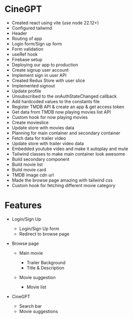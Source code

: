 # CineGPT

- Created react using vite (use node 22.12+)
- Configured tailwind
- Header
- Routing of app
- Login form/Sign up form
- Form validation
- useRef hook
- Firebase setup
- Deploying our app to production
- Create signup user account
- Implement sign in user API
- Created Redux Store with user slice
- Implemented signout
- Update profile
- Unsubscribed to the onAuthStateChanged callback
- Add hardcoded values to the constants file
- Register TMDB API & create an app & get access token
- Get data from TMDB now playing movies list API
- Custom hook for now playing movies
- Create movieslice
- Update store with movies data
- Planning for main container and secondary container
- Fetch data for trailer video
- Update store with trailer video data
- Embedded youtube video and make it autoplay and mute
- Tailwind classes to make main container look awesome
- Build secondary component
- Build movie list
- Build movie card
- TMDB image cdn url
- Made the browse page amazing with tailwind css
- Custom hook for fetching different movie category

# Features

- Login/Sign Up

  - Login/Sign Up form
  - Redirect to browse page

- Browse page

  - Main movie

    - Trailer Background
    - Title & Description

  - Movie suggestion
    - Movie list

- CineGPT
  - Search bar
  - Movie suggestions
